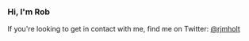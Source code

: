 ### Hi, I'm Rob

If you're looking to get in contact with me, find me on Twitter: [@rjmholt](https://twitter.com/rjmholt)
